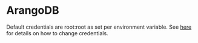 ArangoDB
========

Default credentials are root:root as set per environment variable.
See [here](https://docs.arangodb.com/3.2/Manual/GettingStarted/Authentication.html) for details on how to change credentials.
